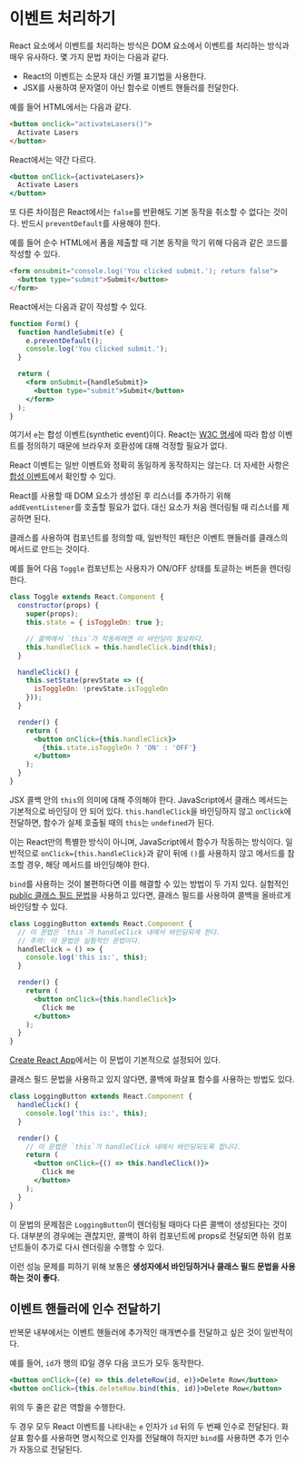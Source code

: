 # 이벤트 처리하기

React 요소에서 이벤트를 처리하는 방식은 DOM 요소에서 이벤트를 처리하는 방식과 매우 유사하다. 몇 가지 문법 차이는 다음과 같다.

-   React의 이벤트는 소문자 대신 카멜 표기법을 사용한다.
-   JSX를 사용하여 문자열이 아닌 함수로 이벤트 핸들러를 전달한다.

예를 들어 HTML에서는 다음과 같다.

```html
<button onclick="activateLasers()">
  Activate Lasers
</button>
```

React에서는 약간 다르다.

```jsx
<button onClick={activateLasers}>
  Activate Lasers
</button>
```

또 다른 차이점은 React에서는 `false`를 반환해도 기본 동작을 취소할 수 없다는 것이다. 반드시 `preventDefault`를 사용해야 한다.

예를 들어 순수 HTML에서 폼을 제출할 때 기본 동작을 막기 위해 다음과 같은 코드를 작성할 수 있다.

```html
<form onsubmit="console.log('You clicked submit.'); return false">
  <button type="submit">Submit</button>
</form>
```

React에서는 다음과 같이 작성할 수 있다.

```jsx
function Form() {
  function handleSubmit(e) {
    e.preventDefault();
    console.log('You clicked submit.');
  }

  return (
    <form onSubmit={handleSubmit}>
      <button type="submit">Submit</button>
    </form>
  );
}
```

여기서  `e`는 합성 이벤트(synthetic event)이다. React는 [W3C 명세](https://www.w3.org/TR/DOM-Level-3-Events/)에 따라 합성 이벤트를 정의하기 때문에 브라우저 호환성에 대해 걱정할 필요가 없다.

React 이벤트는 일반 이벤트와 정확히 동일하게 동작하지는 않는다. 더 자세한 사항은 [합성 이벤트](https://ko.reactjs.org/docs/events.html)에서 확인할 수 있다.

React를 사용할 때 DOM 요소가 생성된 후 리스너를 추가하기 위해  `addEventListener`를 호출할 필요가 없다. 대신 요소가 처음 렌더링될 때 리스너를 제공하면 된다.

클래스를 사용하여 컴포넌트를 정의할 때, 일반적인 패턴은 이벤트 핸들러를 클래스의 메서드로 만드는 것이다.

예를 들어 다음  `Toggle`  컴포넌트는 사용자가 ON/OFF 상태를 토글하는 버튼을 렌더링한다.

```jsx
class Toggle extends React.Component {
  constructor(props) {
    super(props);
    this.state = { isToggleOn: true };

    // 콜백에서 `this`가 작동하려면 이 바인딩이 필요하다.
    this.handleClick = this.handleClick.bind(this);
  }

  handleClick() {
    this.setState(prevState => ({
      isToggleOn: !prevState.isToggleOn
    }));
  }

  render() {
    return (
      <button onClick={this.handleClick}>
        {this.state.isToggleOn ? 'ON' : 'OFF'}
      </button>
    );
  }
}
```

JSX 콜백 안의 `this`의 의미에 대해 주의해야 한다. JavaScript에서 클래스 메서드는 기본적으로 바인딩이 안 되어 있다.  `this.handleClick`을 바인딩하지 않고  `onClick`에 전달하면, 함수가 실제 호출될 때의  `this`는  `undefined`가 된다.

이는 React만의 특별한 방식이 아니며, JavaScript에서 함수가 작동하는 방식이다. 일반적으로  `onClick={this.handleClick}`과 같이 뒤에  `()`를 사용하지 않고 메서드를 참조할 경우, 해당 메서드를 바인딩해야 한다.

`bind`를 사용하는 것이 불편하다면 이를 해결할 수 있는 방법이 두 가지 있다. 실험적인 [public 클래스 필드 문법](https://babeljs.io/docs/plugins/transform-class-properties/)을 사용하고 있다면, 클래스 필드를 사용하여 콜백을 올바르게 바인딩할 수 있다.

```jsx
class LoggingButton extends React.Component {
  // 이 문법은 `this`가 handleClick 내에서 바인딩되게 한다.
  // 주의: 이 문법은 실험적인 문법이다.
  handleClick = () => {
    console.log('this is:', this);
  }

  render() {
    return (
      <button onClick={this.handleClick}>
        Click me
      </button>
    );
  }
}
```

[Create React App](https://github.com/facebookincubator/create-react-app)에서는 이 문법이 기본적으로 설정되어 있다.

클래스 필드 문법을 사용하고 있지 않다면, 콜백에 화살표 함수를 사용하는 방법도 있다.

```jsx
class LoggingButton extends React.Component {
  handleClick() {
    console.log('this is:', this);
  }

  render() {
    // 이 문법은 `this`가 handleClick 내에서 바인딩되도록 합니다.
    return (
      <button onClick={() => this.handleClick()}>
        Click me
      </button>
    );
  }
}
```

이 문법의 문제점은 `LoggingButton`이 렌더링될 때마다 다른 콜백이 생성된다는 것이다. 대부분의 경우에는 괜찮지만, 콜백이 하위 컴포넌트에 props로 전달되면 하위 컴포넌트들이 추가로 다시 렌더링을 수행할 수 있다.

이런 성능 문제를 피하기 위해 보통은 **생성자에서 바인딩하거나 클래스 필드 문법을 사용하는 것이 좋다.**

## 이벤트 핸들러에 인수 전달하기

반복문 내부에서는 이벤트 핸들러에 추가적인 매개변수를 전달하고 싶은 것이 일반적이다.

예를 들어, `id`가 행의 ID일 경우 다음 코드가 모두 동작한다.

```jsx
<button onClick={(e) => this.deleteRow(id, e)}>Delete Row</button>
<button onClick={this.deleteRow.bind(this, id)}>Delete Row</button>
```

위의 두 줄은 같은 역할을 수행한다.

두 경우 모두 React 이벤트를 나타내는 `e` 인자가 `id` 뒤의 두 번째 인수로 전달된다. 화살표 함수를 사용하면 명시적으로 인자를 전달해야 하지만 `bind`를 사용하면 추가 인수가 자동으로 전달된다.
